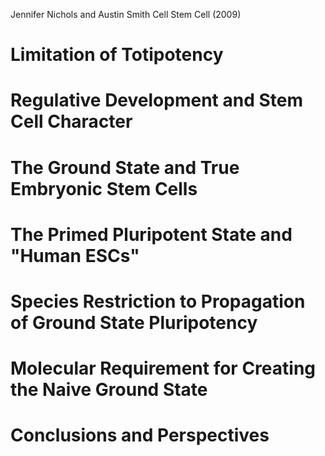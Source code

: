Jennifer Nichols and Austin Smith
Cell Stem Cell (2009)

# Limitation of Totipotency
# Regulative Development and Stem Cell Character
# The Ground State and True Embryonic Stem Cells
# The Primed Pluripotent State and "Human ESCs"
# Species Restriction to Propagation of Ground State Pluripotency
# Molecular Requirement for Creating the Naive Ground State
# Conclusions and Perspectives


